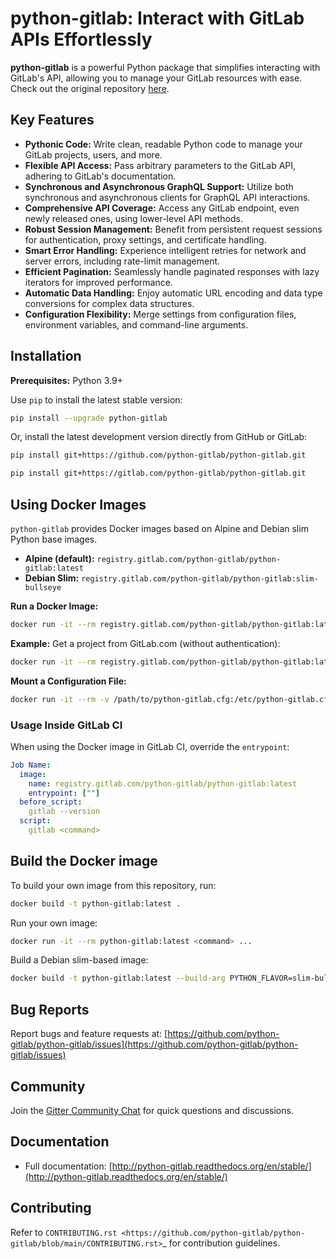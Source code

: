 # python-gitlab: Interact with GitLab APIs Effortlessly

**python-gitlab** is a powerful Python package that simplifies interacting with GitLab's API, allowing you to manage your GitLab resources with ease.  Check out the original repository [here](https://github.com/python-gitlab/python-gitlab).

## Key Features

*   **Pythonic Code:** Write clean, readable Python code to manage your GitLab projects, users, and more.
*   **Flexible API Access:** Pass arbitrary parameters to the GitLab API, adhering to GitLab's documentation.
*   **Synchronous and Asynchronous GraphQL Support:** Utilize both synchronous and asynchronous clients for GraphQL API interactions.
*   **Comprehensive API Coverage:** Access any GitLab endpoint, even newly released ones, using lower-level API methods.
*   **Robust Session Management:** Benefit from persistent request sessions for authentication, proxy settings, and certificate handling.
*   **Smart Error Handling:** Experience intelligent retries for network and server errors, including rate-limit management.
*   **Efficient Pagination:** Seamlessly handle paginated responses with lazy iterators for improved performance.
*   **Automatic Data Handling:** Enjoy automatic URL encoding and data type conversions for complex data structures.
*   **Configuration Flexibility:** Merge settings from configuration files, environment variables, and command-line arguments.

## Installation

**Prerequisites:** Python 3.9+

Use `pip` to install the latest stable version:

```bash
pip install --upgrade python-gitlab
```

Or, install the latest development version directly from GitHub or GitLab:

```bash
pip install git+https://github.com/python-gitlab/python-gitlab.git
```

```bash
pip install git+https://gitlab.com/python-gitlab/python-gitlab.git
```

## Using Docker Images

`python-gitlab` provides Docker images based on Alpine and Debian slim Python base images.

*   **Alpine (default):** `registry.gitlab.com/python-gitlab/python-gitlab:latest`
*   **Debian Slim:** `registry.gitlab.com/python-gitlab/python-gitlab:slim-bullseye`

**Run a Docker Image:**

```bash
docker run -it --rm registry.gitlab.com/python-gitlab/python-gitlab:latest <command> ...
```

**Example:** Get a project from GitLab.com (without authentication):

```bash
docker run -it --rm registry.gitlab.com/python-gitlab/python-gitlab:latest project get --id gitlab-org/gitlab
```

**Mount a Configuration File:**

```bash
docker run -it --rm -v /path/to/python-gitlab.cfg:/etc/python-gitlab.cfg registry.gitlab.com/python-gitlab/python-gitlab:latest <command> ...
```

### Usage Inside GitLab CI

When using the Docker image in GitLab CI, override the `entrypoint`:

```yaml
Job Name:
  image:
    name: registry.gitlab.com/python-gitlab/python-gitlab:latest
    entrypoint: [""]
  before_script:
    gitlab --version
  script:
    gitlab <command>
```

## Build the Docker image

To build your own image from this repository, run:

```bash
docker build -t python-gitlab:latest .
```

Run your own image:

```bash
docker run -it --rm python-gitlab:latest <command> ...
```

Build a Debian slim-based image:

```bash
docker build -t python-gitlab:latest --build-arg PYTHON_FLAVOR=slim-bullseye .
```

## Bug Reports

Report bugs and feature requests at: [https://github.com/python-gitlab/python-gitlab/issues](https://github.com/python-gitlab/python-gitlab/issues)

## Community

Join the [Gitter Community Chat](https://gitter.im/python-gitlab/Lobby) for quick questions and discussions.

## Documentation

*   Full documentation: [http://python-gitlab.readthedocs.org/en/stable/](http://python-gitlab.readthedocs.org/en/stable/)

## Contributing

Refer to `CONTRIBUTING.rst <https://github.com/python-gitlab/python-gitlab/blob/main/CONTRIBUTING.rst>`_ for contribution guidelines.